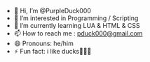 - 👋 Hi, I’m @PurpleDuck000
- 👀 I’m interested in Programming / Scripting
- 🌱 I’m currently learning LUA & HTML & CSS
- 📫 How to reach me : pduck000@gmail.com
- 😄 Pronouns: he/him
- ⚡ Fun fact: i like ducks🦆🦆🦆

<!---
PurpleDuck000/PurpleDuck000 is a ✨ special ✨ repository because its `README.md` (this file) appears on your GitHub profile.
You can click the Preview link to take a look at your changes.
--->
